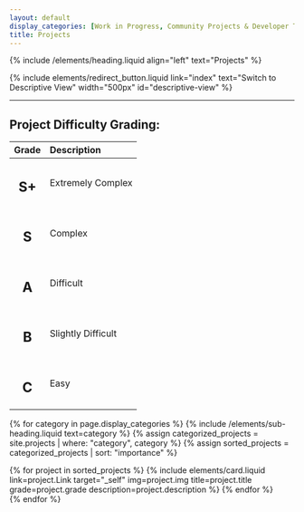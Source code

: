 ```yaml
---
layout: default
display_categories: [Work in Progress, Community Projects & Developer Tools, Self-Learning Projects for Computer Engineering, Generic Projects]
title: Projects
---
```

{% include /elements/heading.liquid align="left" text="Projects" %}

<div>
  {% include elements/redirect_button.liquid link="index" text="Switch to Descriptive View" width="500px" id="descriptive-view" %}
</div>

<hr>

<h2>Project Difficulty Grading:</h2>

<table>
  <thead>
    <tr>
      <th style="text-align: center">Grade</th>
      <th style="text-align: left">Description</th>
    </tr>
  </thead>
  <tbody>
    <tr>
      <td style="text-align: center"><h2>S+</h2></td>
      <td style="text-align: left">Extremely Complex</td>
    </tr>
    <tr>
      <td style="text-align: center"><h2>S</h2></td>
      <td style="text-align: left">Complex</td>
    </tr>
    <tr>
      <td style="text-align: center"><h2>A</h2></td>
      <td style="text-align: left">Difficult</td>
    </tr>
    <tr>
      <td style="text-align: center"><h2>B</h2></td>
      <td style="text-align: left">Slightly Difficult</td>
    </tr>
    <tr>
      <td style="text-align: center"><h2>C</h2></td>
      <td style="text-align: left">Easy</td>
    </tr>
  </tbody>
</table>

{% for category in page.display_categories %}
  {% include /elements/sub-heading.liquid text=category %}
  {% assign categorized_projects = site.projects | where: "category", category %}
  {% assign sorted_projects = categorized_projects | sort: "importance" %}
  <!-- Generate cards for each project -->
  <div class="card-container">
    {% for project in sorted_projects %}
      {% include elements/card.liquid link=project.Link target="_self" img=project.img title=project.title grade=project.grade description=project.description %}
    {% endfor %}
  </div>
{% endfor %}
